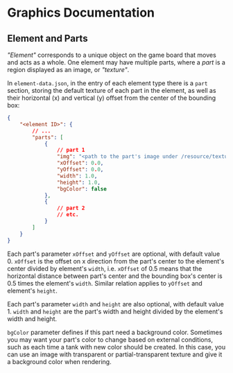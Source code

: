 # Graphics Documentation

## Element and Parts

*"Element"* corresponds to a unique object on the game board that moves and acts as a whole. One element may have multiple parts, where a *part* is a region displayed as an image, or *"texture"*.

In `element-data.json`, in the entry of each element type there is a `part` section, storing the default texture of each part in the element, as well as their horizontal (x) and vertical (y) offset from the center of the bounding box:

```json
{
    "<element ID>": {
        // ...
        "parts": [
            {
                // part 1
                "img": "<path to the part's image under /resource/texture>",
                "xOffset": 0.0,
                "yOffset": 0.0,
                "width": 1.0,
                "height": 1.0,
                "bgColor": false
            },
            {
                // part 2
                // etc.
            }
        ]
    }
}
```

Each part's parameter `xOffset` and `yOffset` are optional, with default value 0. `xOffset` is the offset on x direction from the part's center to the element's center divided by element's `width`, i.e. `xOffset` of 0.5 means that the horizontal distance between part's center and the bounding box's center is 0.5 times the element's `width`. Similar relation applies to `yOffset` and element's `height`.

Each part's parameter `width` and `height` are also optional, with default value 1. `width` and `height` are the part's width and height divided by the element's width and height.

`bgColor` parameter defines if this part need a background color. Sometimes you may want your part's color to change based on external conditions, such as each time a tank with new color should be created. In this case, you can use an image with transparent or partial-transparent texture and give it a background color when rendering.

